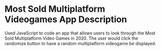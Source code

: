 # Most Sold Multiplatform Videogames App Description
Used JavaScript to code an app that allows users to look through the Most Sold Multiplatform Video Games in 2020. The user would click the randomize button to have a random multiplatform videogame be displayed.
